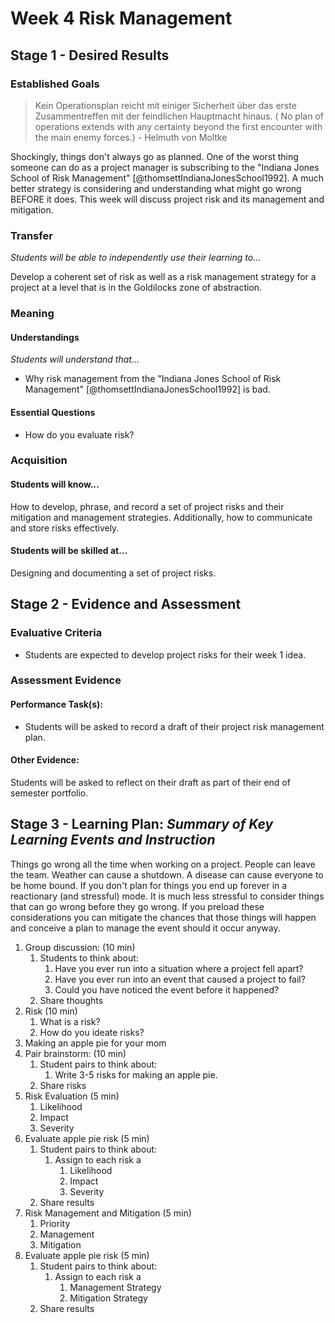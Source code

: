 # Week 4 Risk Management

## Stage 1 - Desired Results

### Established Goals

> Kein Operationsplan reicht mit einiger Sicherheit über das erste
> Zusammentreffen mit der feindlichen Hauptmacht hinaus. ( No plan of operations
> extends with any certainty beyond the first encounter with the main enemy
> forces.) - Helmuth von Moltke

Shockingly, things don't always go as planned. One of the worst thing someone
can do as a project manager is subscribing to the "Indiana Jones School of Risk
Management" [@thomsettIndianaJonesSchool1992]. A much better strategy is
considering and understanding what might go wrong BEFORE it does. This week will
discuss project risk and its management and mitigation.

### Transfer

_Students will be able to independently use their learning to…_

Develop a coherent set of risk as well as a risk management strategy for a
project at a level that is in the Goldilocks zone of abstraction.

### Meaning

#### Understandings

_Students will understand that…_

-   Why risk management from the "Indiana Jones School of Risk Management"
    [@thomsettIndianaJonesSchool1992] is bad.

#### Essential Questions

-   How do you evaluate risk?

### Acquisition

#### Students will know…

How to develop, phrase, and record a set of project risks and their mitigation
and management strategies. Additionally, how to communicate and store risks
effectively.

#### Students will be skilled at…

Designing and documenting a set of project risks.

## Stage 2 - Evidence and Assessment

### Evaluative Criteria

-   Students are expected to develop project risks for their week 1 idea.

### Assessment Evidence

#### Performance Task(s):

-   Students will be asked to record a draft of their project risk management
    plan.

#### Other Evidence:

Students will be asked to reflect on their draft as part of their end of
semester portfolio.

## Stage 3 - Learning Plan: _Summary of Key Learning Events and Instruction_

Things go wrong all the time when working on a project. People can leave the
team. Weather can cause a shutdown. A disease can cause everyone to be home
bound. If you don't plan for things you end up forever in a reactionary (and
stressful) mode. It is much less stressful to consider things that can go wrong
before they go wrong. If you preload these considerations you can mitigate the
chances that those things will happen and conceive a plan to manage the event
should it occur anyway.

1. Group discussion: (10 min)
    1. Students to think about:
        1. Have you ever run into a situation where a project fell apart?
        2. Have you ever run into an event that caused a project to fail?
        3. Could you have noticed the event before it happened?
    2. Share thoughts
2. Risk (10 min)
    1. What is a risk?
    2. How do you ideate risks?
3. Making an apple pie for your mom
4. Pair brainstorm: (10 min)
    1. Student pairs to think about:
        1. Write 3-5 risks for making an apple pie.
    2. Share risks
5. Risk Evaluation (5 min)
    1. Likelihood
    2. Impact
    3. Severity
6. Evaluate apple pie risk (5 min)
    1. Student pairs to think about:
        1. Assign to each risk a
            1. Likelihood
            2. Impact
            3. Severity
    2. Share results
7. Risk Management and Mitigation (5 min)
    1. Priority
    2. Management
    3. Mitigation
8. Evaluate apple pie risk (5 min)
    1. Student pairs to think about:
        1. Assign to each risk a
            1. Management Strategy
            2. Mitigation Strategy
    2. Share results
